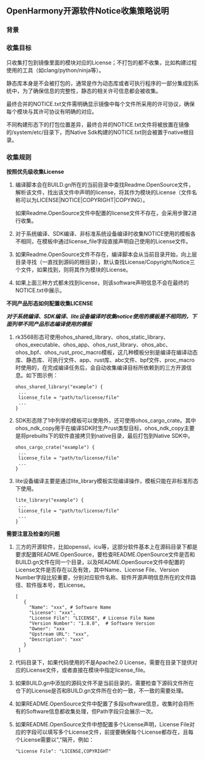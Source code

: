 ## OpenHarmony开源软件Notice收集策略说明



### 背景

### 收集目标

只收集打包到镜像里面的模块对应的License；不打包的都不收集，比如构建过程使用的工具（如clang/python/ninja等）。

静态库本身是不会被打包的，通常是作为动态库或者可执行程序的一部分集成到系统中，为了确保信息的完整性，静态的相关许可信息都会被收集。

最终合并的NOTICE.txt文件需明确显示镜像中每个文件所采用的许可协议，确保每个模块与其许可协议有明确的对应。

不同构建形态下的打包位置差异，最终合并的NOTICE.txt文件将被放置在镜像的/system/etc/目录下，而Native Sdk构建的NOTICE.txt则会被置于native根目录。


### 收集规则

**按照优先级收集License**

1. 编译脚本会在BUILD.gn所在的当前目录中查找Readme.OpenSource文件，解析该文件，找出该文件中声明的license，将其作为模块的License（文件名称可以为LICENSE|NOTICE|COPYRIGHT|COPYING）。

   如果Readme.OpenSource文件中配置的license文件不存在，会采用步骤2进行收集。

2. 对于系统编译、SDK编译、非标准系统设备编译时收集NOTICE使用的模板各不相同，在模板中通过license_file字段直接声明自己使用的License文件。

3. 如果Readme.OpenSource文件不存在，编译脚本会从当前目录开始，向上层目录寻找（一直找到源码的根目录），默认查找License/Copyright/Notice三个文件，如果找到，则将其作为模块的License。

4. 如果上面三种方式都未找到license，则该software声明信息不会在最终的NOTICE.txt中展示。

**不同产品形态如何配置收集LICENSE**

***对于系统编译、SDK编译、lite设备编译时收集notice使用的模板是不相同的，下面列举不同产品形态编译使用的模板***
   
1. rk3568形态可使用ohos_shared_library、ohos_static_library、ohos_executable、ohos_app、ohos_rust_library、ohos_abc、ohos_bpf、ohos_rust_proc_macro模板，这几种模板分别是编译在编译动态库、静态库、可执行文件、app、rust库、abc文件、bpf文件、proc_macro时使用的，在完成编译任务后，会自动收集编译目标所依赖到的三方开源信息。如下图示例：

   ```
   ohos_shared_library("example") {
    ...
    license_file = "path/to/license/file"
    ...
   }
   ```

2. SDK形态除了1中列举的模板可以使用外，还可使用ohos_cargo_crate。其中ohos_ndk_copy用于在编译SDK时生产rust类型目标，ohos_ndk_copy主要是将prebuilts下的软件直接拷贝到native目录，最后打包到Native SDK中。

   ```
   ohos_cargo_crate("example") {
   	...
   	license_file = "path/to/license/file"
   	...
   }
   ```

3. lite设备编译主要是通过lite_library模板实现编译操作，模板只能在非标准形态下使用。
   ```
   lite_library("example") {
   	...
   	license_file = "path/to/license/file"
   	...
   }
   ```
   

**需要注意及检查的问题**

1. 三方的开源软件，比如openssl，icu等，这部分软件基本上在源码目录下都是要求配置README.OpenSource，要检查README.OpenSource文件是否和BUILD.gn文件在同一个目录，以及README.OpenSource文件中配置的License文件是否存在以及有效，其中Name、License File、Version Number字段比较重要，分别对应软件名称、软件开源声明信息所在的文件路径、软件版本号，若License。
   
   ```
   [
	  {
		"Name": "xxx", # Software Name
		"License": "xxx",
		"License File": "LICENSE", # License File Name
		"Version Number": "1.8.0",  # Software Version
		"Owner": "xxx
		"Upstream URL": "xxx",
		"Description": "xxx"
	  }
	]
   ```
   
2. 代码目录下，如果代码使用的不是Apache2.0 License，需要在目录下提供对应的License文件，或者直接在模块中指定license_file。
3. 如果BUILD.gn中添加的源码文件不是当前目录的，需要检查下源码文件所在仓下的License是否和BUILD.gn文件所在仓的一致，不一致的需要处理。
4. 如果README.OpenSource文件中配置了多段software信息，收集时会将所有的Software信息都收集处理，但Path字段只会展示一次。
5. 如果README.OpenSource文件中想配置多个License声明，License File对应的字段可以填写多个License文件，前提要确保每个License都存在，且每个License需要以","隔开，例如：
   
   ```
   "License File": "LICENSE,COPYRIGHT"
   ```
